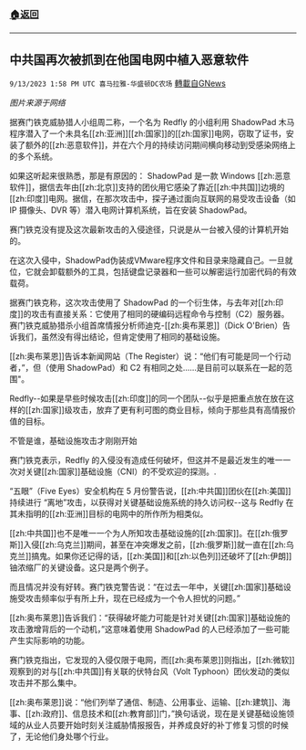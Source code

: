 ###  [:house:返回](README.md)
---


## 中共国再次被抓到在他国电网中植入恶意软件
`9/13/2023 1:58 PM UTC 喜马拉雅-华盛顿DC农场` [轉載自GNews](https://gnews.org/articles/1685881)

*图片来源于网络*

 

据赛门铁克威胁猎人小组周二称，一个名为 Redfly 的小组利用 ShadowPad 木马程序潜入了一个未具名[[zh:亚洲]][[zh:国家]]的[[zh:国家]]电网，窃取了证书，安装了额外的[[zh:恶意软件]]，并在六个月的持续访问期间横向移动到受感染网络上的多个系统。

如果这听起来很熟悉，那是有原因的： ShadowPad 是一款 Windows [[zh:恶意软件]]，据信去年由[[zh:北京]]支持的团伙用它感染了靠近[[zh:中共国]]边境的[[zh:印度]]电网。据信，在那次攻击中，探子通过面向互联网的易受攻击设备（如 IP 摄像头、DVR 等）潜入电网计算机系统，旨在安装 ShadowPad。

赛门铁克没有提及这次最新攻击的入侵途径，只说是从一台被入侵的计算机开始的。

在这次入侵中，ShadowPad伪装成VMware程序文件和目录来隐藏自己。一旦就位，它就会卸载额外的工具，包括键盘记录器和一些可以解密运行加密代码的有效载荷。

据赛门铁克称，这次攻击使用了 ShadowPad 的一个衍生体，与去年对[[zh:印度]]的攻击有直接关系：它使用了相同的硬编码远程命令与控制（C2）服务器。赛门铁克威胁猎杀小组首席情报分析师迪克-[[zh:奥布莱恩]]（Dick O'Brien）告诉我们，虽然没有得出结论，但肯定使用了相同的基础设施。

[[zh:奥布莱恩]]告诉本新闻网站（The Register）说：“他们有可能是同一个行动者，”，但（使用 ShadowPad）和 C2 有相同之处......是目前可以联系在一起的范围"。

Redfly--如果是早些时候攻击[[zh:印度]]的同一个团队--似乎是把重点放在放在这样的[[zh:国家]]级攻击，放弃了更有利可图的商业目标，倾向于那些具有高情报价值的目标。

不管是谁，基础设施攻击才刚刚开始

赛门铁克表示，Redfly 的入侵没有造成任何破坏，但这并不是最近发生的唯一一次对关键[[zh:国家]]基础设施（CNI）的不受欢迎的探测。.

“五眼”（Five Eyes）安全机构在 5 月份警告说，[[zh:中共国]]团伙在[[zh:美国]]持续进行 “离地”攻击，以获得对关键基础设施系统的持久访问权--这与 Redfly 在其未指明的[[zh:亚洲]]目标的电网中的所作所为相类似。

[[zh:中共国]]也不是唯一一个为人所知攻击基础设施的[[zh:国家]]。在[[zh:俄罗斯]]入侵[[zh:乌克兰]]期间，甚至在冲突爆发之前，[[zh:俄罗斯]]就一直在[[zh:乌克兰]]搞鬼。如果你还记得的话，[[zh:美国]]和[[zh:以色列]]还破坏了[[zh:伊朗]]铀浓缩厂的关键设备。这只是两个例子。

而且情况并没有好转。赛门铁克警告说：“在过去一年中，关键[[zh:国家]]基础设施受攻击频率似乎有所上升，现在已经成为一个令人担忧的问题。”

[[zh:奥布莱恩]]告诉我们：“获得破坏能力可能是针对关键[[zh:国家]]基础设施的攻击激增背后的一个动机，”这意味着使用 ShadowPad 的人已经添加了一些可能产生实际影响的功能。

赛门铁克指出，它发现的入侵仅限于电网，而[[zh:奥布莱恩]]则指出，[[zh:微软]]观察到的对与[[zh:中共国]]有关联的伏特台风（Volt Typhoon）团伙发动的类似攻击并不那么集中。

[[zh:奥布莱恩]]说：“他们列举了通信、制造、公用事业、运输、[[zh:建筑]]、海事、[[zh:政府]]、信息技术和[[zh:教育部]]门，”换句话说，现在是关键基础设施领域的从业人员要开始时刻关注威胁情报报告，并养成良好的补丁修复习惯的时候了，无论他们身处哪个行业。

